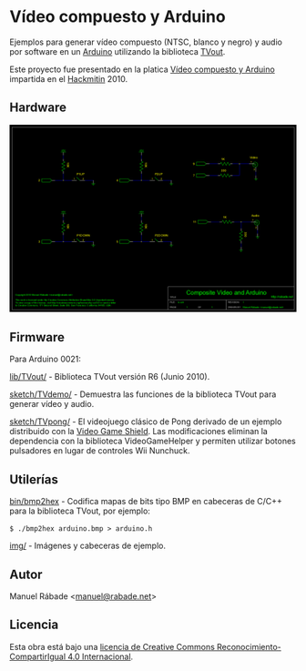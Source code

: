 Vídeo compuesto y Arduino
=========================

Ejemplos para generar vídeo compuesto (NTSC, blanco y negro) y audio
por software en un [Arduino](http://arduino.cc) utilizando la
biblioteca [TVout](http://code.google.com/p/arduino-tvout/).

Este proyecto fue presentado en la platica [Vídeo compuesto y
Arduino](https://speakerdeck.com/manuelrabade/video-compuesto-y-arduino)
impartida en el [Hackmitin](http://hackmitin.espora.org) 2010.

Hardware
--------

![Esquemático](sch/tv.png "Esquemático")

Firmware
--------

Para Arduino 0021:

[lib/TVout/](lib/TVout/) - Biblioteca TVout versión R6 (Junio 2010).

[sketch/TVdemo/](sketch/TVdemo/) - Demuestra las funciones de la
biblioteca TVout para generar vídeo y audio.

[sketch/TVpong/](sketch/TVpong/) - El videojuego clásico de Pong
derivado de un ejemplo distribuido con la [Video Game
Shield](http://wayneandlayne.com/projects/video-game-shield/). Las
modificaciones eliminan la dependencia con la biblioteca
VideoGameHelper y permiten utilizar botones pulsadores en lugar de
controles Wii Nunchuck.

Utilerías
---------

[bin/bmp2hex](bin/bmp2hex) - Codifica mapas de bits tipo BMP en
cabeceras de C/C++ para la biblioteca TVout, por ejemplo:

```
$ ./bmp2hex arduino.bmp > arduino.h
```

[img/](img/) - Imágenes y cabeceras de ejemplo.

Autor
-----

Manuel Rábade <[manuel@rabade.net](mailto:manuel@rabade.net)>

Licencia
--------

Esta obra está bajo una [licencia de Creative Commons
Reconocimiento-CompartirIgual 4.0
Internacional](http://creativecommons.org/licenses/by-sa/4.0/).
